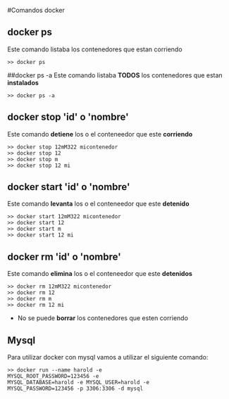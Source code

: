 #Comandos docker
## docker ps
Este comando listaba los contenedores que estan corriendo
```
>> docker ps
```
##docker ps -a
Este comando listaba **TODOS** los contenedores que estan **instalados**
```
>> docker ps -a
```
## docker stop 'id' o 'nombre'
Este comando **detiene** los o el conteneedor que este **corriendo**
```
>> docker stop 12mM322 micontenedor
>> docker stop 12
>> docker stop m
>> docker stop 12 mi
```
## docker start 'id' o 'nombre'
Este comando **levanta** los o el conteneedor que este **detenido**
   ```
>> docker start 12mM322 micontenedor
 >> docker start 12
 >> docker start m
 >> docker start 12 mi
```
## docker rm 'id' o 'nombre'
Este comando **elimina** los o el conteneedor que este **detenidos**
   ```
>> docker rm 12mM322 micontenedor
 >> docker rm 12
 >> docker rm m
 >> docker rm 12 mi
```
* No se puede **borrar** los contenedores que esten corriendo
## Mysql
Para utilizar docker con mysql vamos a utilizar el siguiente comando:
```
>> docker run --name harold -e
MYSQL_ROOT_PASSWORD=123456 -e
MYSQL_DATABASE=harold -e MYSQL_USER=harold -e
MYSQL_PASSWORD=123456 -p 3306:3306 -d mysql
```
